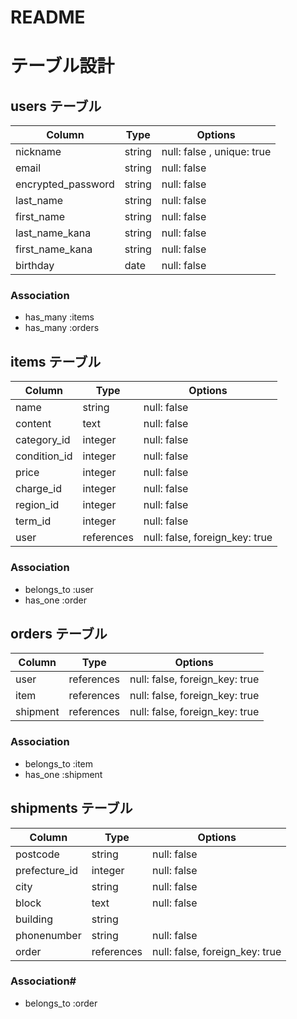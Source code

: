 # README
# テーブル設計

## users テーブル

| Column             | Type     | Options                    |
| ------------------ | -------- | -------------------------- |
| nickname           | string   | null: false , unique: true |
| email              | string   | null: false                |
| encrypted_password | string   | null: false                |
| last_name          | string   | null: false                |
| first_name         | string   | null: false                |
| last_name_kana     | string   | null: false                |
| first_name_kana    | string   | null: false                |
| birthday           | date     | null: false                |

### Association

- has_many :items
- has_many :orders

## items テーブル

| Column       | Type       | Options                        |
| ------------ | ---------- | ------------------------------ |
| name         | string     | null: false                    |
| content      | text       | null: false                    |
| category_id  | integer    | null: false                    |
| condition_id | integer    | null: false                    |
| price        | integer    | null: false                    |
| charge_id    | integer    | null: false                    |
| region_id    | integer    | null: false                    |
| term_id      | integer    | null: false                    |
| user         | references | null: false, foreign_key: true |

### Association

- belongs_to :user
- has_one :order

## orders テーブル

| Column   | Type       | Options                        |
| -------- | ---------- | ------------------------------ |
| user     | references | null: false, foreign_key: true |
| item     | references | null: false, foreign_key: true |
| shipment | references | null: false, foreign_key: true |

### Association

- belongs_to :item
- has_one :shipment

## shipments テーブル

| Column        | Type       | Options                        |
| ------------- | ---------- | ------------------------------ |
| postcode      | string     | null: false                    |
| prefecture_id | integer    | null: false                    |
| city          | string     | null: false                    |
| block         | text       | null: false                    |
| building      | string     |                                |
| phonenumber   | string     | null: false                    |
| order         | references | null: false, foreign_key: true |

### Association#

- belongs_to :order

